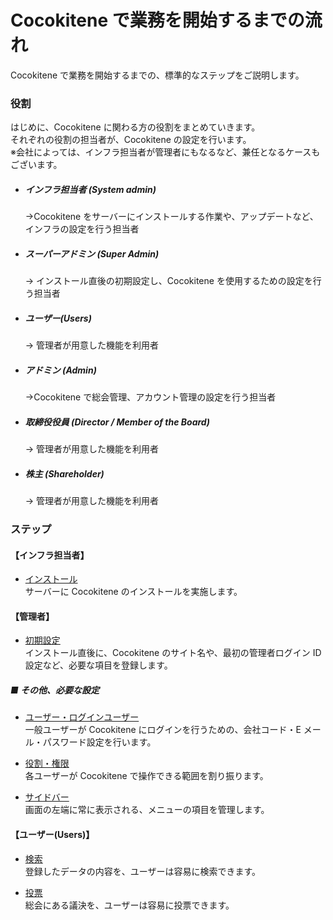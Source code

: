 # Cocokitene で業務を開始するまでの流れ

Cocokitene で業務を開始するまでの、標準的なステップをご説明します。

### 役割

はじめに、Cocokitene に関わる方の役割をまとめていきます。  
それぞれの役割の担当者が、Cocokitene の設定を行います。  
※会社によっては、インフラ担当者が管理者にもなるなど、兼任となるケースもございます。

- ##### インフラ担当者 (System admin)

  →Cocokitene をサーバーにインストールする作業や、アップデートなど、インフラの設定を行う担当者

- ##### スーパーアドミン (Super Admin)

  → インストール直後の初期設定し、Cocokitene を使用するための設定を行う担当者

- ##### ユーザー(Users)

  → 管理者が用意した機能を利用者

- ##### アドミン (Admin)

  →Cocokitene で総会管理、アカウント管理の設定を行う担当者

- ##### 取締役役員 (Director / Member of the Board)

  → 管理者が用意した機能を利用者

- ##### 株主 (Shareholder)
  → 管理者が用意した機能を利用者

### ステップ

#### 【インフラ担当者】

- [インストール](/ja/quickstart)  
  サーバーに Cocokitene のインストールを実施します。

#### 【管理者】

- [初期設定](/ja/first_setting)  
  インストール直後に、Cocokitene のサイト名や、最初の管理者ログイン ID 設定など、必要な項目を登録します。

##### ■ その他、必要な設定

- [ユーザー・ログインユーザー](/ja/user)  
  一般ユーザーが Cocokitene にログインを行うための、会社コード・E メール・パスワード設定を行います。

- [役割・権限](/ja/permission)  
  各ユーザーが Cocokitene で操作できる範囲を割り振ります。

- [サイドバー](/ja/menu)  
  画面の左端に常に表示される、メニューの項目を管理します。

#### 【ユーザー(Users)】

- [検索](/ja/search)  
  登録したデータの内容を、ユーザーは容易に検索できます。

- [投票](/ja/voting)  
  総会にある議決を、ユーザーは容易に投票できます。